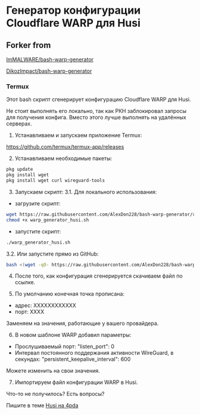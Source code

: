 # Генератор конфигурации Cloudflare WARP для Husi

## Forker from

[ImMALWARE/bash-warp-generator](https://github.com/ImMALWARE/bash-warp-generator)

[DikozImpact/bash-warp-generator](https://github.com/DikozImpact/bash-warp-generator)

### Termux
Этот bash скрипт сгенерирует конфигурацию Cloudflare WARP для Husi.

Не стоит выполнять его локально, так как РКН заблокировал запросы для получения конфига. Вместо этого лучше выполнять на удалённых серверах.

1. Устанавливаем и запускаем приложение Termux:

https://github.com/termux/termux-app/releases

2. Устанавливаем необходимые пакеты:

```bash
pkg update
pkg install wget
pkg install wget curl wireguard-tools
```

3. Запускаем скрипт:
3.1. Для локального использования:
- загрузите скрипт:
```bash
wget https://raw.githubusercontent.com/AlexDon228/bash-warp-generator/refs/heads/main/warp_generator_husi.sh
chmod +x warp_generator_husi.sh
```
- запустите скрипт:
```bash
./warp_generator_husi.sh
```
3.2. Или запустите прямо из GitHub:
```bash
bash <(wget -qO- https://raw.githubusercontent.com/AlexDon228/bash-warp-generator/refs/heads/main/warp_generator_husi.sh)
```

4. После того, как конфигурация сгенерируется скачиваем файл по ссылке.

5. По умолчанию конечная точка прописана:
- адрес: XXXXXXXXXXXX
- порт: XXXX

Заменяем на значения, работающие у вашего провайдера.

6. В новом шаблоне WARP добавил параметры:
- Прослушиваемый порт:
"listen_port": 0
- Интервал постоянного поддержания активности WireGuard, в секундах:
"persistent_keepalive_interval": 600

Можете изменить на свои значения.

7. Импортируем файл конфигурации WARP в Husi.

Что-то не получилось? Есть вопросы?

Пишите в теме [Husi на 4pda](https://4pda.to/forum/index.php?showtopic=1083801) 
